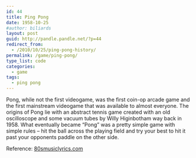 ```yaml
---
id: 44
title: Ping Pong
date: 1958-10-25
#author: biliards
layout: post
guid: http://pandle.pandle.net/?p=44
redirect_from:
  - /2010/10/25/ping-pong-history/
permalink: /game/ping-pong/
type_list: code
categories:
  - game
tags:
  - ping pong
---
```

Pong, while not the first videogame, was the first coin-op arcade game and the first mainstream videogame that was available to almost everyone. The origins of Pong lie with an abstract tennis game created with an old oscilloscope and some vacuum tubes by Willy Higinbotham way back in 1958. What eventually became &#8220;Pong&#8221; was a pretty simple game with simple rules &#8211; hit the ball across the playing field and try your best to hit it past your opponents paddle on the other side. 

Reference: [80smusiclyrics.com](http://www.80smusiclyrics.com/games.shtml)

